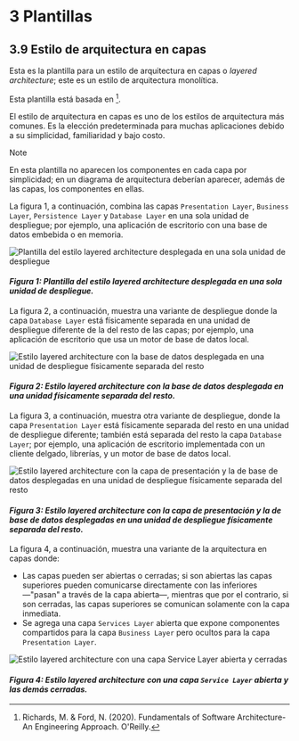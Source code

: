 # 3 Plantillas

## 3.9 Estilo de arquitectura en capas

Esta es la plantilla para un estilo de arquitectura en capas o *layered
architecture*; este es un estilo de arquitectura monolítica.

Esta plantilla está basada en [^1].

El estilo de arquitectura en capas es uno de los estilos de arquitectura más
comunes. Es la elección predeterminada para muchas aplicaciones debido a su
simplicidad, familiaridad y bajo costo.

> [!NOTE]
> En esta plantilla no aparecen los componentes en cada capa por simplicidad; en
> un diagrama de arquitectura deberían aparecer, además de las capas, los
> componentes en ellas.

La figura 1, a continuación, combina las capas `Presentation Layer`, `Business
Layer`, `Persistence Layer` y `Database Layer` en una sola unidad de despliegue;
por ejemplo, una aplicación de escritorio con una base de datos embebida o en
memoria.

![Plantilla del estilo layered architecture desplegada en una sola
unidad de despliegue](/diagrams/Architecture_Layered.svg)

#### *Figura 1: Plantilla del estilo layered architecture desplegada en una sola unidad de despliegue.*

La figura 2, a continuación, muestra una variante de despliegue donde la capa
`Database Layer` está físicamente separada en una unidad de despliegue diferente
de la del resto de las capas; por ejemplo, una aplicación de escritorio que usa
un motor de base de datos local.

![Estilo layered architecture con la base de datos desplegada en una unidad de
despliegue físicamente separada del
resto](/diagrams/Architecture_Layered_Variation_1.svg)

#### *Figura 2: Estilo layered architecture con la base de datos desplegada en una unidad físicamente separada del resto.*

La figura 3, a continuación, muestra otra variante de despliegue, donde la capa
`Presentation Layer` está físicamente separada del resto en una unidad de
despliegue diferente; también está separada del resto la capa `Database Layer`; por
ejemplo, una aplicación de escritorio implementada con un cliente delgado,
librerías, y un motor de base de datos local.

![Estilo layered architecture con la capa de presentación y la de base de datos
desplegadas en una unidad de despliegue físicamente separada del
resto](/diagrams/Architecture_Layered_Variation_2.svg)

#### *Figura 3: Estilo layered architecture con la capa de presentación y la de base de datos desplegadas en una unidad de despliegue físicamente separada del resto.*

La figura 4, a continuación, muestra una variante de la arquitectura en capas
donde:

* Las capas pueden ser abiertas o cerradas; si son abiertas las capas superiores
  pueden comunicarse directamente con las inferiores —"pasan" a través de la
  capa abierta—, mientras que por el contrario, si son cerradas, las capas
  superiores se comunican solamente con la capa inmediata.
* Se agrega una capa `Services Layer` abierta que expone componentes
  compartidos para la capa `Business Layer` pero ocultos para la capa
  `Presentation Layer`.

![Estilo layered architecture con una capa `Service Layer` abierta y
cerradas](/diagrams/Architecture_Layered_Variation_3.svg)

#### *Figura 4: Estilo layered architecture con una capa `Service Layer` abierta y las demás cerradas.*

[^1]: Richards, M. & Ford, N. (2020). Fundamentals of Software Architecture-An
      Engineering Approach. O'Reilly.
